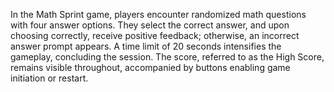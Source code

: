 
In the Math Sprint game, players encounter randomized math questions with four answer options. They select the correct answer, and upon choosing correctly, receive positive feedback; otherwise, an incorrect answer prompt appears. A time limit of 20 seconds intensifies the gameplay, concluding the session. The score, referred to as the High Score, remains visible throughout, accompanied by buttons enabling game initiation or restart.
